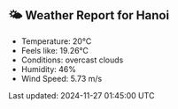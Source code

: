 <!-- WEATHER-START -->
## 🌤 Weather Report for Hanoi

- Temperature: 20°C
- Feels like: 19.26°C
- Conditions: overcast clouds
- Humidity: 46%
- Wind Speed: 5.73 m/s

Last updated: 2024-11-27 01:45:00 UTC
<!-- WEATHER-END -->
